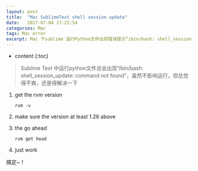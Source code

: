 ```yaml
---
layout: post
title:  "Mac SublimeText shell session update"
date:   2017-07-04 17:21:54
categories: Mac
tags: Mac error
excerpt: Mac 下sublime 运行Python文件出现错误提示“/bin/bash: shell_session_update: command not found”
---
```



* content
{:toc}





> Sublime Text 中运行python文件总会出现“/bin/bash: shell_session_update: command not found”，虽然不影响运行，但总觉得不爽，还是得解决一下



1. get the rvm version

   ```shell
   rvm -v
   ```


2. make sure the version at least 1.26 above



3. the go ahead

   ```shell
   rvm get head
   ```


4. just work





搞定~！
